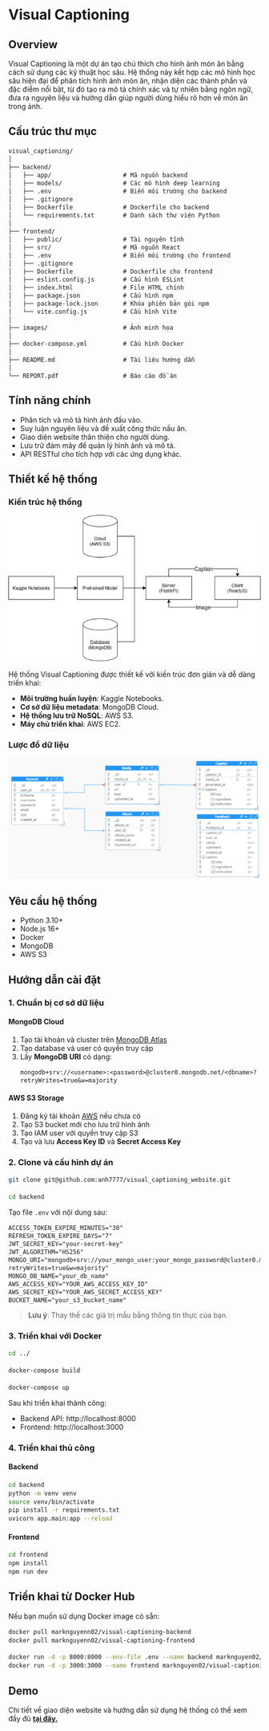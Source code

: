 # Visual Captioning

## Overview

Visual Captioning là một dự án tạo chú thích cho hình ảnh món ăn bằng cách sử dụng các kỹ thuật học sâu. Hệ thống này kết hợp các mô hình học sâu hiện đại để phân tích hình ảnh món ăn, nhận diện các thành phần và đặc điểm nổi bật, từ đó tạo ra mô tả chính xác và tự nhiên bằng ngôn ngữ, đưa ra nguyên liệu và hướng dẫn giúp người dùng hiểu rõ hơn về món ăn trong ảnh.

## Cấu trúc thư mục
 ```
visual_captioning/
│ 
├── backend/
│   ├── app/                    # Mã nguồn backend
│   ├── models/                 # Các mô hình deep learning
│   ├── .env                    # Biến môi trường cho backend
│   ├── .gitignore
│   ├── Dockerfile              # Dockerfile cho backend
│   └── requirements.txt        # Danh sách thư viện Python
│
├── frontend/
│   ├── public/                 # Tài nguyên tĩnh
│   ├── src/                    # Mã nguồn React
│   ├── .env                    # Biến môi trường cho frontend
│   ├── .gitignore
│   ├── Dockerfile              # Dockerfile cho frontend
│   ├── eslint.config.js        # Cấu hình ESLint
│   ├── index.html              # File HTML chính
│   ├── package.json            # Cấu hình npm
│   ├── package-lock.json       # Khóa phiên bản gói npm
│   └── vite.config.js          # Cấu hình Vite
│
├── images/                     # Ảnh minh họa
│
├── docker-compose.yml          # Cấu hình Docker
│
├── README.md                   # Tài liệu hướng dẫn
│
└── REPORT.pdf                  # Báo cáo đồ án
```

## Tính năng chính

- Phân tích và mô tả hình ảnh đầu vào.
- Suy luận nguyên liệu và đề xuất công thức nấu ăn.
- Giao diện website thân thiện cho người dùng.
- Lưu trữ đám mây để quản lý hình ảnh và mô tả.
- API RESTful cho tích hợp với các ứng dụng khác.

## Thiết kế hệ thống

### Kiến trúc hệ thống

<p align="center">
  <img src="./images/Image Captioning Architecture.png" alt="Image Captioning Architecture">
</p>

Hệ thống Visual Captioning được thiết kế với kiến trúc đơn giản và dễ dàng triển khai:

* **Môi trường huấn luyện**: Kaggle Notebooks.
* **Cơ sở dữ liệu metadata**: MongoDB Cloud.
* **Hệ thống lưu trữ NoSQL**: AWS S3.
* **Máy chủ triển khai**: AWS EC2.



### Lược đồ dữ liệu

<p align="center">
  <img src="./images/Entity RelationShip Database.png" alt="Image Captioning Architecture">
</p>

## Yêu cầu hệ thống

- Python 3.10+
- Node.js 16+
- Docker
- MongoDB
- AWS S3

## Hướng dẫn cài đặt

### 1. Chuẩn bị cơ sở dữ liệu

#### MongoDB Cloud

1. Tạo tài khoản và cluster trên [MongoDB Atlas](https://www.mongodb.com/cloud/atlas)
2. Tạo database và user có quyền truy cập
3. Lấy **MongoDB URI** có dạng:
   ```
   mongodb+srv://<username>:<password>@cluster0.mongodb.net/<dbname>?retryWrites=true&w=majority
   ```

#### AWS S3 Storage

1. Đăng ký tài khoản [AWS](https://aws.amazon.com/) nếu chưa có
2. Tạo S3 bucket mới cho lưu trữ hình ảnh
3. Tạo IAM user với quyền truy cập S3
4. Tạo và lưu **Access Key ID** và **Secret Access Key**

### 2. Clone và cấu hình dự án

```bash
git clone git@github.com:anh7777/visual_captioning_website.git

cd backend
```

Tạo file `.env` với nội dung sau:

```env
ACCESS_TOKEN_EXPIRE_MINUTES="30"
REFRESH_TOKEN_EXPIRE_DAYS="7"
JWT_SECRET_KEY="your-secret-key"
JWT_ALGORITHM="HS256"
MONGO_URI="mongodb+srv://your_mongo_user:your_mongo_password@cluster0.mongodb.net/your_db_name?retryWrites=true&w=majority"
MONGO_DB_NAME="your_db_name"
AWS_ACCESS_KEY="YOUR_AWS_ACCESS_KEY_ID"
AWS_SECRET_KEY="YOUR_AWS_SECRET_ACCESS_KEY"
BUCKET_NAME="your_s3_bucket_name"
```

> **Lưu ý**: Thay thế các giá trị mẫu bằng thông tin thực của bạn.

### 3. Triển khai với Docker

```bash
cd ../

docker-compose build

docker-compose up
```

Sau khi triển khai thành công:
- Backend API: http://localhost:8000
- Frontend: http://localhost:3000

### 4. Triển khai thủ công

#### Backend

```bash
cd backend
python -m venv venv
source venv/bin/activate
pip install -r requirements.txt
uvicorn app.main:app --reload
```

#### Frontend

```bash
cd frontend
npm install
npm run dev
```

## Triển khai từ Docker Hub

Nếu bạn muốn sử dụng Docker image có sẵn:

```bash
docker pull marknguyenn02/visual-captioning-backend
docker pull marknguyenn02/visual-captioning-frontend

docker run -d -p 8000:8000 --env-file .env --name backend marknguyen02/visual-captioning-backend
docker run -d -p 3000:3000 --name frontend marknguyen02/visual-captioning-frontend
```

## Demo
Chi tiết về giao diện website và hướng dẫn sử dụng hệ thống có thể xem đầy đủ [**tại đây.**](https://drive.google.com/file/d/1OaFNeauY_yB5Tw9ItD_2tiuk_8JeoVlm/view?usp=sharing)
